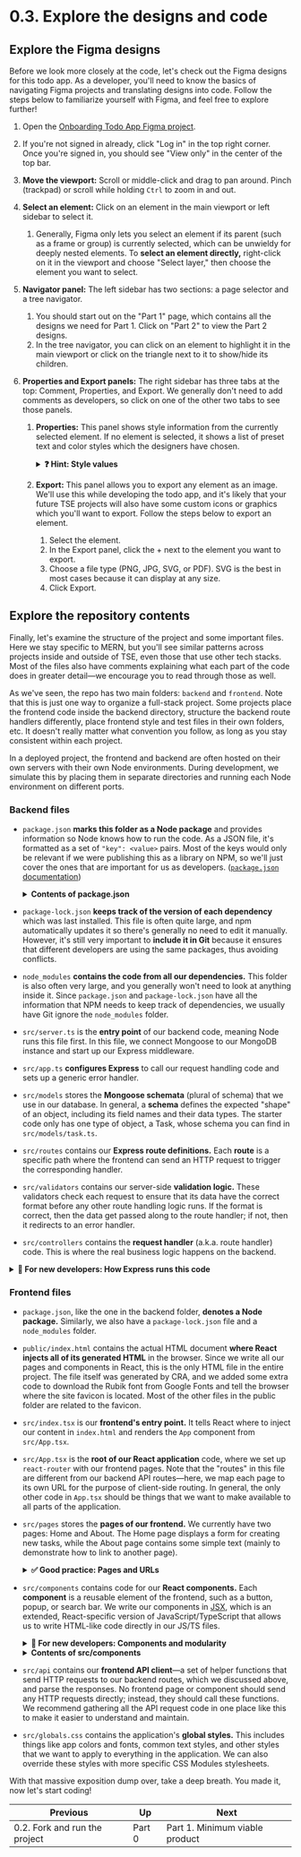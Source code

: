 # 0.3. Explore the designs and code

## Explore the Figma designs

Before we look more closely at the code, let's check out the Figma designs for this todo app. As a developer, you'll need to know the basics of navigating Figma projects and translating designs into code. Follow the steps below to familiarize yourself with Figma, and feel free to explore further!

1. Open the [Onboarding Todo App Figma project](https://www.figma.com/file/8eRDNyOrYRgyN7NNb0mIXA/Onboarding-Todo-App).
2. If you're not signed in already, click "Log in" in the top right corner. Once you're signed in, you should see "View only" in the center of the top bar.
3. **Move the viewport:** Scroll or middle-click and drag to pan around. Pinch (trackpad) or scroll while holding `Ctrl` to zoom in and out.
4. **Select an element:** Click on an element in the main viewport or left sidebar to select it.
   1. Generally, Figma only lets you select an element if its parent (such as a frame or group) is currently selected, which can be unwieldy for deeply nested elements. To **select an element directly,** right-click on it in the viewport and choose "Select layer," then choose the element you want to select.
5. **Navigator panel:** The left sidebar has two sections: a page selector and a tree navigator.
   1. You should start out on the "Part 1" page, which contains all the designs we need for Part 1. Click on "Part 2" to view the Part 2 designs.
   2. In the tree navigator, you can click on an element to highlight it in the main viewport or click on the triangle next to it to show/hide its children.
6. **Properties and Export panels:** The right sidebar has three tabs at the top: Comment, Properties, and Export. We generally don't need to add comments as developers, so click on one of the other two tabs to see those panels.

   1. **Properties:** This panel shows style information from the currently selected element. If no element is selected, it shows a list of preset text and color styles which the designers have chosen.
      <details>
      <summary><strong>❓ Hint: Style values</strong></summary>

      _As of writing, in view-only mode this list doesn't actually tell you anything about the style values (color, font size, etc.), so to see those, you can either look at the properties of individual elements or ask your designers to write out all the values somewhere. For this todo app, all colors and font styles are defined already in the frontend starter code (see below), so you'll just need to match them to things in the Figma designs._
      </details>

   2. **Export:** This panel allows you to export any element as an image. We'll use this while developing the todo app, and it's likely that your future TSE projects will also have some custom icons or graphics which you'll want to export. Follow the steps below to export an element.
      1. Select the element.
      2. In the Export panel, click the + next to the element you want to export.
      3. Choose a file type (PNG, JPG, SVG, or PDF). SVG is the best in most cases because it can display at any size.
      4. Click Export.

## Explore the repository contents

Finally, let's examine the structure of the project and some important files. Here we stay specific to MERN, but you'll see similar patterns across projects inside and outside of TSE, even those that use other tech stacks. Most of the files also have comments explaining what each part of the code does in greater detail—we encourage you to read through those as well.

As we've seen, the repo has two main folders: `backend` and `frontend`. Note that this is just one way to organize a full-stack project. Some projects place the frontend code inside the backend directory, structure the backend route handlers differently, place frontend style and test files in their own folders, etc. It doesn't really matter what convention you follow, as long as you stay consistent within each project.

In a deployed project, the frontend and backend are often hosted on their own servers with their own Node environments. During development, we simulate this by placing them in separate directories and running each Node environment on different ports.

### Backend files

- `package.json` **marks this folder as a Node package** and provides information so Node knows how to run the code. As a JSON file, it's formatted as a set of `"key": <value>` pairs. Most of the keys would only be relevant if we were publishing this as a library on NPM, so we'll just cover the ones that are important for us as developers. ([`package.json` documentation](https://docs.npmjs.com/cli/v10/configuring-npm/package-json))
  <details>
  <summary><strong>Contents of package.json</strong></summary>

  - `dependencies`: Set of **packages that we use** in our own code and the allowed version numbers. NPM refers to this when it installs dependencies (`npm install`), and it automatically updates it when we add another package (`npm install <package>`). See the [`package.json dependencies` docs](https://docs.npmjs.com/cli/v10/configuring-npm/package-json#dependencies) for more info about the syntax.
  - `devDependencies`: Set of **packages that we use only during development** (such as testing frameworks and documentation generators) and the allowed version numbers. If you run `npm install --save-dev <package>`, it adds the package to `devDependencies`. There's not really a difference between `dependencies` and `devDependencies`, except if we publish the package to NPM and someone else uses it. So, we recommend just adding packages to `dependencies` unless there's a special reason to use `devDependencies`. See the [`package.json devDependencies` docs](https://docs.npmjs.com/cli/v10/configuring-npm/package-json#devdependencies) for more info.
  - `scripts`: Set of **scripts we can run** with `npm run <script-name>`. We can write arbitrary commands for Node to run as part of each script. For example, the `lint-check` script is from our [linting repo](https://github.com/TritonSE/linters) and runs ESLint to scan our code for inconsistencies. Some special scripts run at preset times—for example, `prepare` runs automatically after every `npm install`, and `start` runs when we run `npm start`. See the [NPM scripts docs](https://docs.npmjs.com/cli/v10/using-npm/scripts) for more info.
  - `_moduleAliases`: Map of **module aliases** to the corresponding file paths. We use this so we can write simpler import paths (such as "src/foo" instead of "../../src/foo"). This is custom behavior provided by the [module-alias package](https://www.npmjs.com/package/module-alias).
  </details>

- `package-lock.json` **keeps track of the version of each dependency** which was last installed. This file is often quite large, and npm automatically updates it so there's generally no need to edit it manually. However, it's still very important to **include it in Git** because it ensures that different developers are using the same packages, thus avoiding conflicts.
- `node_modules` **contains the code from all our dependencies.** This folder is also often very large, and you generally won't need to look at anything inside it. Since `package.json` and `package-lock.json` have all the information that NPM needs to keep track of dependencies, we usually have Git ignore the `node_modules` folder.
- `src/server.ts` is the **entry point** of our backend code, meaning Node runs this file first. In this file, we connect Mongoose to our MongoDB instance and start up our Express middleware.
- `src/app.ts` **configures Express** to call our request handling code and sets up a generic error handler.
- `src/models` stores the **Mongoose schemata** (plural of schema) that we use in our database. In general, a **schema** defines the expected "shape" of an object, including its field names and their data types. The starter code only has one type of object, a Task, whose schema you can find in `src/models/task.ts`.
- `src/routes` contains our **Express route definitions.** Each **route** is a specific path where the frontend can send an HTTP request to trigger the corresponding handler.
- `src/validators` contains our server-side **validation logic.** These validators check each request to ensure that its data have the correct format before any other route handling logic runs. If the format is correct, then the data get passed along to the route handler; if not, then it redirects to an error handler.
- `src/controllers` contains the **request handler** (a.k.a. route handler) code. This is where the real business logic happens on the backend.

<details>
<summary><strong>🤔 For new developers: How Express runs this code</strong></summary>
<em>

Let's trace the code path from `src/server.ts` to `src/controllers/task.ts` to understand how Express runs this code.

1. In `server.ts`, we call `app.listen()` with two arguments: the port number and a callback function to run once Express has successfully initialized. `app` is imported from `app.ts`.
2. In `app.ts`, we set up Express by calling `const app = express()`, then we call `app.use("/api/task, taskRoutes")`. The latter tells Express that for any HTTP request whose path starts with `/api/task`, the handler code is in `taskRoutes`, imported from `routes/task.ts`.
3. In `routes/task.ts`, we create an `express.Router` to handle those `/api/task` routes. Each handler specifies a route suffix and one or more functions to call when handling requests on that route. Those functions come from `controllers/task.ts` and `validators/task.ts`.
   1. `router.get("/:id", TaskController.getTask)` handles requests to `GET /api/task/:id` (where `:id` is the ID of a Task object) by calling the `getTask` controller. The `router.delete` call works very similarly.
   2. `router.post("/", TaskValidator.createTask, TaskController.createTask)` handles requests to `POST /api/task` by calling the `createTask` validator and controller.
4. As we said above, the functions in `validators/task.ts` check that a Task object in a request has the correct fields and data types.
5. The functions in `controllers/task.ts` interact with the database, such as by creating new documents with the Task schema. That schema is imported from `models/task.ts`.
6. In `models/task.ts`, we define a Task object to have a required string `title`, optional string `description`, optional boolean `isChecked`, and required Date `dateCreated`. MongoDB will automatically give each object its own [unique ID](https://www.mongodb.com/docs/manual/reference/bson-types/#std-label-objectid) in a field called `_id`.

</em>
</details>

### Frontend files

- `package.json`, like the one in the backend folder, **denotes a Node package.** Similarly, we also have a `package-lock.json` file and a `node_modules` folder.
- `public/index.html` contains the actual HTML document **where React injects all of its generated HTML** in the browser. Since we write all our pages and components in React, this is the only HTML file in the entire project. The file itself was generated by CRA, and we added some extra code to download the Rubik font from Google Fonts and tell the browser where the site favicon is located. Most of the other files in the public folder are related to the favicon.
- `src/index.tsx` is our **frontend's entry point.** It tells React where to inject our content in `index.html` and renders the `App` component from `src/App.tsx`.
- `src/App.tsx` is the **root of our React application** code, where we set up `react-router` with our frontend pages. Note that the "routes" in this file are different from our backend API routes—here, we map each page to its own URL for the purpose of client-side routing. In general, the only other code in `App.tsx` should be things that we want to make available to all parts of the application.
- `src/pages` stores the **pages of our frontend.** We currently have two pages: Home and About. The Home page displays a form for creating new tasks, while the About page contains some simple text (mainly to demonstrate how to link to another page).
  <details>
  <summary><strong>✅ Good practice: Pages and URLs</strong></summary>

  _Now that the industry has more advanced frontend technologies like React instead of raw HTML/CSS, the concept of a website "page" is a little more fluid than before. For instance, one React JavaScript file can dynamically render multiple different pages under the same URL. We still recommend mapping pages and URLs one-to-one for the purpose of keeping certain functionalities, like bookmarking pages._
  </details>

- `src/components` contains code for our **React components.** Each **component** is a reusable element of the frontend, such as a button, popup, or search bar. We write our components in [JSX](https://react.dev/learn/writing-markup-with-jsx), which is an extended, React-specific version of JavaScript/TypeScript that allows us to write HTML-like code directly in our JS/TS files.
  <details>
  <summary><strong>🤔 For new developers: Components and modularity</strong></summary>

  _The idea of components isn't unique to React, but it's definitely one of its defining characteristics. By writing different parts of our frontend into components, we make them more **modular**—easier to think about, reuse, and extend. Also, the "pages" of our application are technically React components too, but it's more helpful to separate them as a different type of abstraction._
  </details>

  <details>
  <summary><strong>Contents of src/components</strong></summary>

  - `Button` and `TextField` are the smallest and most reusable components. Because we'd expect these kinds of elements to be used in a lot of different ways, they are written generically, with lots of options. See the Figma file for illustrations of each component's variations.
  - `HeaderBar` is also a small component, but because we know it will only be used in one way (at the top of every page), we don't need to add any options.
  - `TaskForm` is the task creation form that you see on the Home page. It uses both `Button` and `TextField`. Note that this component contains both rendering logic (what gets displayed to the user) and some business logic (performing some operations when the user clicks Save). This is common in medium-to-large components—as the size of the component increases, so does the amount of logic it encapsulates.
  - The **CSS files** (ending in `.css`) in this folder provide styles to our components, including colors, fonts, borders, positioning, etc. We actually use CSS Modules (hence the `.module.css`; automatically enabled with CRA) so that the styles in each file only get applied to components that specifically import those styles.
  - The **test files** (ending in `.test.tsx`) in this folder define automated unit tests for each component, which are helpful for preventing regressions (unintentionally breaking things when we make changes). We use [Jest](https://jestjs.io/docs/getting-started) and [React Testing Library](https://testing-library.com/docs/react-testing-library/intro/) to run these tests. There is only one test file in the starter code, `TaskForm.test.tsx`, because that's the only component with enough complexity to merit testing. In TSE, we generally encourage automated testing of medium-complexity components and helper functions, including on the backend if worthwhile.
  </details>

- `src/api` contains our **frontend API client**—a set of helper functions that send HTTP requests to our backend routes, which we discussed above, and parse the responses. No frontend page or component should send any HTTP requests directly; instead, they should call these functions. We recommend gathering all the API request code in one place like this to make it easier to understand and maintain.
- `src/globals.css` contains the application's **global styles.** This includes things like app colors and fonts, common text styles, and other styles that we want to apply to everything in the application. We can also override these styles with more specific CSS Modules stylesheets.

With that massive exposition dump over, take a deep breath. You made it, now let's start coding!

| Previous                      | Up     | Next                           |
| ----------------------------- | ------ | ------------------------------ |
| 0.2. Fork and run the project | Part 0 | Part 1. Minimum viable product |
